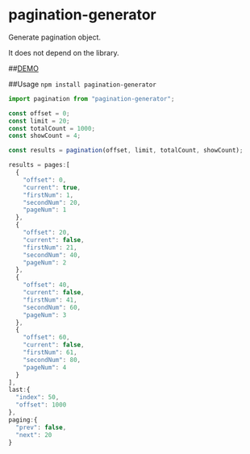 pagination-generator
==========

Generate pagination object.

It does not depend on the library.

##[DEMO](http://keyiiiii.github.io/pagination-generator/example/)

##Usage
`npm install pagination-generator`

```javascript
import pagination from "pagination-generator";

const offset = 0;
const limit = 20;
const totalCount = 1000;
const showCount = 4;

const results = pagination(offset, limit, totalCount, showCount);
```


```javascript
results = pages:[
  {
    "offset": 0,
    "current": true,
    "firstNum": 1,
    "secondNum": 20,
    "pageNum": 1
  },
  {
    "offset": 20,
    "current": false,
    "firstNum": 21,
    "secondNum": 40,
    "pageNum": 2
  },
  {
    "offset": 40,
    "current": false,
    "firstNum": 41,
    "secondNum": 60,
    "pageNum": 3
  },
  {
    "offset": 60,
    "current": false,
    "firstNum": 61,
    "secondNum": 80,
    "pageNum": 4
  }
],
last:{
  "index": 50,
  "offset": 1000
},
paging:{
  "prev": false,
  "next": 20
}
```